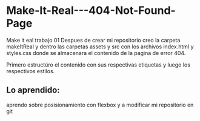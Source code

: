 # Make-It-Real---404-Not-Found-Page
Make it eal trabajo 01
Despues de crear mi repositorio creo la carpeta makeItReal y dentro las carpetas assets y src
con los archivos index.html y styles.css donde se almacenara el contenido de la pagina de error 404.

Primero estructúro el contenido con sus respectivas etiquetas y luego los respectivos estilos.
## Lo aprendido:
aprendo sobre posisionamiento con flexbox y a modificar mi repositorio en git